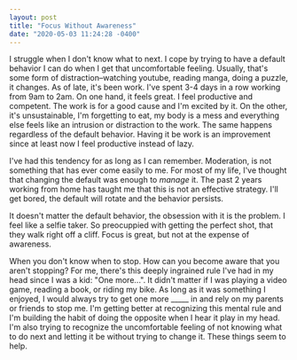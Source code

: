 ```yaml
---
layout: post
title: "Focus Without Awareness"
date: "2020-05-03 11:24:28 -0400"
---
```


I struggle when I don't know what to next. I cope by trying to have
a default behavior I can do when I get that uncomfortable feeling.
Usually, that's some form of distraction–watching youtube, reading manga,
doing a puzzle, it changes. As of late, it's been work. I've spent 3-4
days in a row working from 9am to 2am. On one hand, it feels great.
I feel productive and competent. The work is for a good cause and I'm
excited by it. On the other, it's unsustainable, I'm forgetting to eat, my
body is a mess and everything else feels like an intrusion or distraction
to the work. The same happens regardless of the default behavior. Having
it be work is an improvement since at least now I feel productive instead
of lazy.

I've had this tendency for as long as I can remember. Moderation, is not
something that has ever come easily to me. For most of my life, I've
thought that changing the default was enough to _manage_ it. The past
2 years working from home has taught me that this is not an effective
strategy. I'll get bored, the default will rotate and the behavior
persists.

It doesn't matter the default behavior, the obsession with it is the
problem. I feel like a selfie taker. So preocuppied with getting the perfect
shot, that they walk right off a cliff. Focus is great, but not at the
expense of awareness.

When you don't know when to stop. How can you become aware that you aren't
stopping? For me, there's this deeply ingrained rule I've had in my head
since I was a kid: "One more...". It didn't matter if I was playing
a video game, reading a book, or riding my bike. As long as it was
something I enjoyed, I would always try to get one more _____ in and rely
on my parents or friends to stop me. I'm getting better at recognizing
this mental rule and I'm building the habit of doing the opposite when
I hear it play in my head. I'm also trying to recognize the uncomfortable
feeling of not knowing what to do next and letting it be without trying to
change it. These things seem to help.




